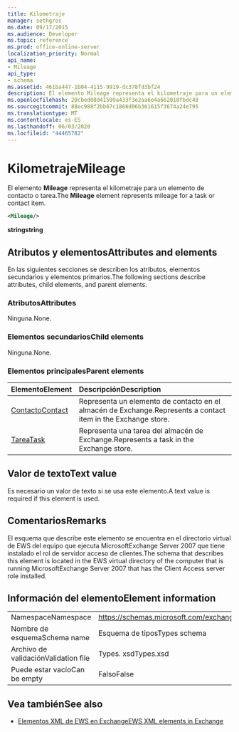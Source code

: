 ```yaml
---
title: Kilometraje
manager: sethgros
ms.date: 09/17/2015
ms.audience: Developer
ms.topic: reference
ms.prod: office-online-server
localization_priority: Normal
api_name:
- Mileage
api_type:
- schema
ms.assetid: 461ba447-1b04-4115-9919-dc378fd3bf24
description: El elemento Mileage representa el kilometraje para un elemento de contacto o tarea.
ms.openlocfilehash: 20cbed08d41599a433f3e2aa6e4a662018fbdc48
ms.sourcegitcommit: 88ec988f2bb67c1866d06b361615f3674a24e795
ms.translationtype: MT
ms.contentlocale: es-ES
ms.lasthandoff: 06/03/2020
ms.locfileid: "44465782"
---
```

# <a name="mileage"></a><span data-ttu-id="5d604-103">Kilometraje</span><span class="sxs-lookup"><span data-stu-id="5d604-103">Mileage</span></span>

<span data-ttu-id="5d604-104">El elemento **Mileage** representa el kilometraje para un elemento de contacto o tarea.</span><span class="sxs-lookup"><span data-stu-id="5d604-104">The **Mileage** element represents mileage for a task or contact item.</span></span> 
  
```xml
<Mileage/>
```

 <span data-ttu-id="5d604-105">**string**</span><span class="sxs-lookup"><span data-stu-id="5d604-105">**string**</span></span>
## <a name="attributes-and-elements"></a><span data-ttu-id="5d604-106">Atributos y elementos</span><span class="sxs-lookup"><span data-stu-id="5d604-106">Attributes and elements</span></span>

<span data-ttu-id="5d604-107">En las siguientes secciones se describen los atributos, elementos secundarios y elementos primarios.</span><span class="sxs-lookup"><span data-stu-id="5d604-107">The following sections describe attributes, child elements, and parent elements.</span></span>
  
### <a name="attributes"></a><span data-ttu-id="5d604-108">Atributos</span><span class="sxs-lookup"><span data-stu-id="5d604-108">Attributes</span></span>

<span data-ttu-id="5d604-109">Ninguna.</span><span class="sxs-lookup"><span data-stu-id="5d604-109">None.</span></span>
  
### <a name="child-elements"></a><span data-ttu-id="5d604-110">Elementos secundarios</span><span class="sxs-lookup"><span data-stu-id="5d604-110">Child elements</span></span>

<span data-ttu-id="5d604-111">Ninguna.</span><span class="sxs-lookup"><span data-stu-id="5d604-111">None.</span></span>
  
### <a name="parent-elements"></a><span data-ttu-id="5d604-112">Elementos principales</span><span class="sxs-lookup"><span data-stu-id="5d604-112">Parent elements</span></span>

|<span data-ttu-id="5d604-113">**Elemento**</span><span class="sxs-lookup"><span data-stu-id="5d604-113">**Element**</span></span>|<span data-ttu-id="5d604-114">**Descripción**</span><span class="sxs-lookup"><span data-stu-id="5d604-114">**Description**</span></span>|
|:-----|:-----|
|[<span data-ttu-id="5d604-115">Contacto</span><span class="sxs-lookup"><span data-stu-id="5d604-115">Contact</span></span>](contact.md) <br/> |<span data-ttu-id="5d604-116">Representa un elemento de contacto en el almacén de Exchange.</span><span class="sxs-lookup"><span data-stu-id="5d604-116">Represents a contact item in the Exchange store.</span></span>  <br/> |
|[<span data-ttu-id="5d604-117">Tarea</span><span class="sxs-lookup"><span data-stu-id="5d604-117">Task</span></span>](task.md) <br/> |<span data-ttu-id="5d604-118">Representa una tarea del almacén de Exchange.</span><span class="sxs-lookup"><span data-stu-id="5d604-118">Represents a task in the Exchange store.</span></span>  <br/> |
   
## <a name="text-value"></a><span data-ttu-id="5d604-119">Valor de texto</span><span class="sxs-lookup"><span data-stu-id="5d604-119">Text value</span></span>

<span data-ttu-id="5d604-120">Es necesario un valor de texto si se usa este elemento.</span><span class="sxs-lookup"><span data-stu-id="5d604-120">A text value is required if this element is used.</span></span>
  
## <a name="remarks"></a><span data-ttu-id="5d604-121">Comentarios</span><span class="sxs-lookup"><span data-stu-id="5d604-121">Remarks</span></span>

<span data-ttu-id="5d604-122">El esquema que describe este elemento se encuentra en el directorio virtual de EWS del equipo que ejecuta MicrosoftExchange Server 2007 que tiene instalado el rol de servidor acceso de clientes.</span><span class="sxs-lookup"><span data-stu-id="5d604-122">The schema that describes this element is located in the EWS virtual directory of the computer that is running MicrosoftExchange Server 2007 that has the Client Access server role installed.</span></span>
  
## <a name="element-information"></a><span data-ttu-id="5d604-123">Información del elemento</span><span class="sxs-lookup"><span data-stu-id="5d604-123">Element information</span></span>

|||
|:-----|:-----|
|<span data-ttu-id="5d604-124">Namespace</span><span class="sxs-lookup"><span data-stu-id="5d604-124">Namespace</span></span>  <br/> |https://schemas.microsoft.com/exchange/services/2006/types  <br/> |
|<span data-ttu-id="5d604-125">Nombre de esquema</span><span class="sxs-lookup"><span data-stu-id="5d604-125">Schema name</span></span>  <br/> |<span data-ttu-id="5d604-126">Esquema de tipos</span><span class="sxs-lookup"><span data-stu-id="5d604-126">Types schema</span></span>  <br/> |
|<span data-ttu-id="5d604-127">Archivo de validación</span><span class="sxs-lookup"><span data-stu-id="5d604-127">Validation file</span></span>  <br/> |<span data-ttu-id="5d604-128">Types. xsd</span><span class="sxs-lookup"><span data-stu-id="5d604-128">Types.xsd</span></span>  <br/> |
|<span data-ttu-id="5d604-129">Puede estar vacío</span><span class="sxs-lookup"><span data-stu-id="5d604-129">Can be empty</span></span>  <br/> |<span data-ttu-id="5d604-130">Falso</span><span class="sxs-lookup"><span data-stu-id="5d604-130">False</span></span>  <br/> |
   
## <a name="see-also"></a><span data-ttu-id="5d604-131">Vea también</span><span class="sxs-lookup"><span data-stu-id="5d604-131">See also</span></span>



- [<span data-ttu-id="5d604-132">Elementos XML de EWS en Exchange</span><span class="sxs-lookup"><span data-stu-id="5d604-132">EWS XML elements in Exchange</span></span>](ews-xml-elements-in-exchange.md)

